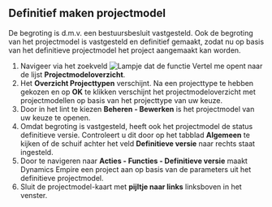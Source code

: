 ## Definitief maken projectmodel

De begroting is d.m.v. een bestuursbesluit vastgesteld. Ook de begroting van het projectmodel is vastgesteld en definitief gemaakt, zodat nu op basis van het definitieve projectmodel het project aangemaakt kan worden.

 1. Navigeer via het zoekveld ![Lampje dat de functie Vertel me opent](https://docs.microsoft.com/nl-NL/dynamics365/business-central/media/ui-search/search_small.png "Vertel me wat u wilt doen") naar de lijst **Projectmodeloverzicht**.
 2.  Het **Overzicht Projecttypen** verschijnt.  Na een projecttype te hebben gekozen en op **OK** te klikken verschijnt het projectmodeloverzicht met projectmodellen op basis van het projecttype van uw keuze.
 3. Door in het lint te kiezen **Beheren - Bewerken** is het projectmodel van uw keuze te openen.
 4. Omdat begroting is vastgesteld, heeft ook het projectmodel de status definitieve versie. Controleert u dit door op het tabblad **Algemeen** te kijken of de schuif achter het veld **Definitieve versie** naar rechts staat ingesteld.
 5. Door te navigeren naar **Acties - Functies - Definitieve versie** maakt Dynamics Empire een project aan op basis van de parameters uit het definitieve projectmodel.
 6. Sluit de projectmodel-kaart met **pijltje naar links** linksboven in het venster.
<!--stackedit_data:
eyJoaXN0b3J5IjpbMTQxMzE3NjcwMl19
-->